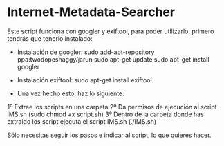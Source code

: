 # Internet-Metadata-Searcher

Este script funciona con googler y exiftool, para poder utilizarlo, primero tendrás que tenerlo instalado:

- Instalación de googler:
sudo add-apt-repository ppa:twodopeshaggy/jarun
sudo apt-get update
sudo apt-get install googler

- Instalación exiftool:
sudo apt-get install exiftool

- Una vez hecho esto, haz lo siguiente:

1º Extrae los scripts en una carpeta
2º Da permisos de ejecución al script IMS.sh (sudo chmod +x script.sh)
3º Dentro de la carpeta donde has extraido los script ejecuta el script IMS.sh (./IMS.sh)

Sólo necesitas seguir los pasos e indicar al script, lo que quieres hacer.
